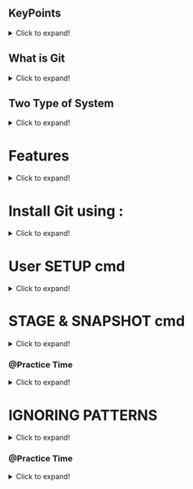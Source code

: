 ## KeyPoints
<details>
  <summary>Click to expand!</summary>
 
- Pull : 
 getting file, Data from server into our System/Locally
 
- Push : 
 Send/Tranfer My file/Data to main server or main Presental Location/Server/Repo.
</details>


## What is Git
<details>
  <summary>Click to expand!</summary>
Git is a free, open-source version control software. It was created by Linus Torvalds in 2005. 
-This tool is a version control system that was initially developed to work with several developers on the Linux kernel.
-It takes Snapshot of the changes.
</details>

## Two Type of System 
<details>
  <summary>Click to expand!</summary>
 Centralized and Distributed
 
### Centralized :

Cons: Only One Repo available for everyone, If you change anything that will affect the whole repo, No any personal old cahange record.

### Distributed : 

Pros: -Every one can clone main Repo, That clones repo, makes his/her own personal repo. 
When he want to do any chanage in the local repo, that change will not affact main/prasental repo with permit the Ower of the presental repo.
-Having all his/her personal old cahange record.
-Everyone having Whole project that he cloned.

Available tools for mangesning free Git use : Github, GitLab, GitBucket
</details>

# Features
<details>
  <summary>Click to expand!</summary>
 
## SnapShoot: 

It takes the snapshoot of the changes. like a photo shoot


## CheckSum : 

CheckSum is a techqun to see our data tranfer protected or un protected. Every Data/File having own diffrent CheckSum in the form of String. 
</details>

# Install Git using : 
<details>
  <summary>Click to expand!</summary>
INSTALLATION & GUIS
 
With platform specific installers for Git, GitHub also provides the 
ease of staying up-to-date with the latest releases of the command 
line tool while providing a graphical user interface for day-to-day 
interaction, review, and repository synchronization.
 
Visit offical site: https://git-scm.com/downloads 
 
GitHub for Windows
 
htps://windows.github.com
 
GitHub for Mac
 
htps://mac.github.com
 
For Linux and Solaris platforms, the latest release is available on 
 
the official Git web site.
 
Git for All Platforms
 
htp://git-scm.com


If you already have Git installed, you can get the latest development version via Git itself: 
``` git clone https://github.com/git/git ```
</details>
 

# User SETUP cmd
<details>
  <summary>Click to expand!</summary>

Configuring user information used across all local repositories

``` git config --global user.name “[firstname lastname]” ```

set a name that is identifiable for credit when review version history

``` git config --global user.email “[valid-email]” ```

set an email address that will be associated with each history marker

``` git config --global color.ui auto ```

set automatic command line coloring for Git for easy reviewing

</details>

# STAGE & SNAPSHOT cmd

<details>
 Lev.1 <summary>Click to expand! </summary>
 
``` Git Status ```
// is used to check the sitution of the repo. or workload.

``` Git init ```
// is used to initialized/create repo. of  your folder in '.git' hidden folder.

``` Git add --a ``` OR ``` Git add . ``` OR ``` Git add FileName.Txt ```
// is used to add the file from Working Directory to Stagging Area

 ``` Git commit -m "Commit Title" ``` 
// used to commit your changes, or to send files from Stagging Area to Repo.

 ``` Git log ```
// to see the all changes detial, Who had, DateTime, UserName....

</details>

### @Practice Time 


<details>
  <summary>Click to expand!</summary>
 
How to implement git in our project.
 
### Step-1 initialization

- Open Git Bash in your working Dir. using Right click on the folder and select Git Bash.

- type ``` git status ``` & hit the enter 

- output ``` fatal: not a git repository (or any of the parent directories): .git ```

its means there is no any git initialized.

- type ``` git init ```

- output ``` Initialized empty Git repository in D:/Learn/Git/.git/ ```

now your working directory have a git file.

- type ``` git status ``` & hit the enter 

-output (I have 4 file in my demo project)

``` On branch master

No commits yet

Untracked files:
  (use "git add <file>..." to include in what will be committed)
        ExcleFile.xlsx
        NoteFile.txt
        WordFile.docx
        new%file.txt

nothing added to commit but untracked files present (use "git add" to track)
 ```
 
 ## Step-2 Add file from Working Dir to Stagging Area.

- type ``` git add . ``` & hit the enter // if you want to add all file or spacific you can use ``` . ``` Or ``` --a ``` OR ``` NoteFile.txt ```

- type ``` git status ``` & hit the enter 

output

``` 
On branch master

No commits yet

Changes to be committed:
  (use "git rm --cached <file>..." to unstage)
        new file:   ExcleFile.xlsx
        new file:   NoteFile.txt
        new file:   WordFile.docx
        new file:   new%file.txt

```
Color Diffrance Red to Green (Red means Your file is tracking not in Stagging area. or Unmodify & Green Means you file is add into Stagging area with Modiifide)

### Step-2 Commit your file

- type ``` git commit -m "First Commit" ``` & hit the enter 

- output

```
[master (root-commit) 9c6946c] first Commit
 4 files changed, 0 insertions(+), 0 deletions(-)
 create mode 100644 ExcleFile.xlsx
 create mode 100644 NoteFile.txt
 create mode 100644 WordFile.docx
 create mode 100644 new%file.txt
```

- type ``` git status ``` & hit the enter 

- output 

``` 
On branch master
nothing to commit, working tree clean

```

Congrats you have successfully implement git in your project.

## Step-4 See the Commit information

- type ``` git log ``` & hit the enter 

- output

```
Author: Dushyant Singh <dushyantsinghxxxxx@gmail.com>
Date:   Fri Aug 27 03:38:59 2021 +0530

    first Commit

```

XXXXXXXXX End of Praticle  XXXXXXXXX
</details>
  
# IGNORING PATTERNS
<details>
  <summary>Click to expand!</summary>
 
 Preventing unintentional staging or commiting of files
git config --global core.excludesfile [file]
system wide ignore patern for all local repositories
logs/
*.notes
pattern*/
Save a file with desired paterns as .gitignore with either direct string
matches or wildcard globs.
</details>
 
 ### @Practice Time 


<details>
  <summary>Click to expand!</summary>
 
How to implement .gitignore in our git project.
 
### Step-1 initialization

- Open Git Bash in your working Dir. using Right click on the folder and select Git Bash.

- type ``` git status ``` & hit the enter 

- output ``` fatal: not a git repository (or any of the parent directories): .git ```

its means there is no any git initialized.

- type ``` git init ```

- output ``` Initialized empty Git repository in D:/Learn/Git/.git/ ```

now your working directory have a git file.

- type ``` git status ``` & hit the enter 

-output (I have 4 file in my demo project)

``` On branch master

No commits yet

Untracked files:
  (use "git add <file>..." to include in what will be committed)
        ExcleFile.xlsx
        NoteFile.txt
        WordFile.docx
        new%file.txt

nothing added to commit but untracked files present (use "git add" to track)
 ```
## Step-2 Add file a new file, In my case i create a .log file in my project.
 
 ``` touch system.log ``` // this command is used to create a file
## Step-2.0 check status
 ``` git status ```

 output 
 
 ```
 $ git status
On branch master
Untracked files:
  (use "git add <file>..." to include in what will be committed)
        system.log

nothing added to commit but untracked files present (use "git add" to track)
```
 
## Step-3 Create a .gitignore file
 
  ``` touch .gitignore ``` // this command is used to create a .gitignore file

 ## Step-3.0 check status
 ``` git status ```

 output 
 
 ```
$ git status
On branch master
Untracked files:
  (use "git add <file>..." to include in what will be committed)
        .gitignore
        system.log

nothing added to commit but untracked files present (use "git add" to track)
``` 
## Step-4 Add file name or dir name that you want to untrack or unuse in git
 
 -Open .gitignore file in any text editior and type the file or dir name
 
 - as file name : ``` system.log ```
 - as dir name : ``` dir_name/ ```
 - as a extension : ``` *.log ```
 
 -if you want to track only one dir.
 - as sub dir : ``` /dir/ ```
 - as dir : ``` assets/dir/ ```  & save the file


 ## Step-3.0 check status
 ``` git status ```

 output 
 
 ```
$ git status
On branch master
Untracked files:
  (use "git add <file>..." to include in what will be committed)
        .gitignore

nothing added to commit but untracked files present (use "git add" to track)
```
 
## Step-5 Add file from working dir to Stagging Area.
- type ``` git add . ``` & hit the enter // if you want to add all file or spacific you can use ``` . ``` Or ``` --a ``` OR ``` NoteFile.txt ```

- type ``` git status ``` & hit the enter 

output

``` 
$ git status
On branch master
Changes to be committed:
  (use "git restore --staged <file>..." to unstage)
        new file:   .gitignore
```
 
Color Diffrance Red to Green (Red means Your file is tracking not in Stagging area. or Unmodify & Green Means you file is add into Stagging area with Modiifide)

### Step-6 Commit your file

- type ``` git commit -m "First Commit" ``` & hit the enter 

- output

```
$ git commit -m "first commit"
[master (root-commit) 90899bd] first commit
 5 files changed, 283 insertions(+)
 create mode 100644 .gitignore
 create mode 100644 ExcleFile.xlsx
 create mode 100644 NoteFile.txt
 create mode 100644 WordFile.docx
 create mode 100644 new%file.txt

```

- type ``` git status ``` & hit the enter 

- output 

``` 
$ git status
On branch master
nothing to commit, working tree clean
```

Congrats you have successfully implemented .gitignore in your git project.

## Step-4 See the Commit information

- type ``` git log ``` & hit the enter 

- output

```
commit 90899bd4d21271b67f75743c5d17e9e11b5fcfa5 (HEAD -> master)
Author: Dushyant Singh <dushyantsinghxxxxx@gmail.com>
Date:   Fri Aug 27 18:12:17 2021 +0530

    first commit


```

XXXXXXXXX End of Praticle  XXXXXXXXX
</details>
 
